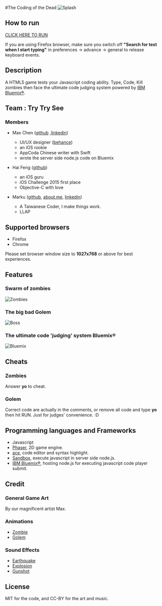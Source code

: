 #The Coding of the Dead
![Splash](https://cloud.githubusercontent.com/assets/4080524/13202495/bbe2b4ba-d8d7-11e5-9df3-96a0a3e96740.jpg)

## How to run
 [CLICK HERE TO RUN](http://169.44.56.42/trytrysee/index.html)

 If you are using Firefox browser, make sure you switch off **"Search for text when I start typing"** in preferences -> advance -> general to release keyboard events.

## Description
A HTML5 game tests your Javascript coding ability.
Type, Code, Kill zombies then face the ultimate code judging system powered by [IBM Bluemix®](http://www.ibm.com/cloud-computing/bluemix/).

## Team : Try Try See
### Members
* Max Chen ([github](https://github.com/MaxChen) ,[linkedin](https://tw.linkedin.com/in/maxnesto))
  * UI/UX designer ([behance](https://www.behance.net/maxnesto))
  * an iOS rookie
  * AppCoda Chinese writer with Swift
  * wrote the server side node.js code on Bluemix

* Hai Feng ([github](https://github.com/haifengkao))
  * an iOS guru
  * iOS Challenge 2015 first place
  * Objective-C with love

* Marku ([github](https://github.com/mutekinootoko), [about.me](https://about.me/mutekinootoko), [linkedin](https://www.linkedin.com/in/marku-hao-yu-lee-9a725536))
  * A Taiwanese Coder, I make things work.
  * LLAP

## Supported browsers
* Firefox
* Chrome

Please set browser window size to **1027x768** or above for best experiences.

## Features
### Swarm of zombies
![Zombies](https://cloud.githubusercontent.com/assets/4080524/13202693/57961f04-d8de-11e5-988e-09a7234173a7.jpg)

### The big bad Golem
![Boss](https://cloud.githubusercontent.com/assets/4080524/13202673/c305d6c2-d8dd-11e5-8b7d-ced3a8885358.jpg)

### The ultimate code 'judging' system  Bluemix®
![Bluemix](https://cloud.githubusercontent.com/assets/4080524/13203382/c4fd64ae-d8f1-11e5-93dd-5df9a420c56f.jpg)

## Cheats
### Zombies
Answer **yo** to cheat.
### Golem
Correct code are actually in the comments, or remove all code and type **yo** then hit RUN. Just for judges' convenience. :D

## Programming languages and Frameworks
* Javascript
* [Phaser](http://phaser.io/), 2D game engine.
* [ace](https://ace.c9.io/), code editor and syntax highlight.
* [Sandbox](https://github.com/gf3/sandbox), execute javascript in server side node.js.
* [IBM Bluemix®](http://www.ibm.com/cloud-computing/bluemix/), hosting node.js for executing javascript code player submit.

## Credit

### General Game  Art
By our magnificent artist Max.

### Animations
* [Zombie](http://opengameart.org/content/zombie-animations)
* [Golem](http://opengameart.org/content/golem-animations)

### Sound Effects
* [Earthquake](http://mrclan.com/fastdl/tfc/sound/earthquake.wav)
* [Explosion](http://www.freesfx.co.uk/soundeffects/fire_explosions/?p=2)
* [Gunshot](http://www.findsounds.com/)

## License
MIT for the code, and CC-BY for the art and music.
